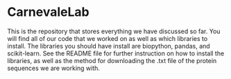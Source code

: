 # CarnevaleLab
This is the repository that stores everything we have discussed so far. You will find all of our code that we worked on as well as which libraries to install. The libraries you should have install are biopython, pandas, and scikit-learn. See the README file for further instruction on how to install the libraries, as well as the method for downloading the .txt file of the protein sequences we are working with.
